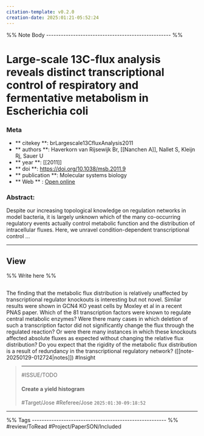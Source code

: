 ```yaml
---
citation-template: v0.2.0
creation-date: 2025:01:21-05:52:24
---
```


%% Note Body --------------------------------------------------- %%
# Large-scale 13C-flux analysis reveals distinct transcriptional control of respiratory and fermentative metabolism in Escherichia coli

### Meta
- ** citekey **: brLargescale13CfluxAnalysis2011
- ** authors **: Haverkorn van Rijsewijk Br, [[Nanchen A]], Nallet S, Kleijn Rj, Sauer U
- ** year **: [[2011]]
- ** doi **: https://doi.org/10.1038/msb.2011.9
- ** publication **: Molecular systems biology
- ** Web ** : [Open online](https://pubmed.ncbi.nlm.nih.gov/21451587/)


### Abstract:
Despite our increasing topological knowledge on regulation networks in model bacteria, it is largely unknown which of the many co-occurring regulatory events actually control metabolic function and the distribution of intracellular fluxes. Here, we unravel condition-dependent transcriptional control …

___

## View

%% Write here %%



## 

The finding that the metabolic flux distribution is relatively unaffected by transcriptional regulator knockouts is interesting but not novel. Similar results were shown in GCN4 KO yeast cells by Moxley et al in a recent PNAS paper. Which of the 81 transcription factors were known to regulate central metabolic enzymes? Were there many cases in which deletion of such a transcription factor did not significantly change the flux through the regulated reaction? Or were there many instances in which these knockouts affected absolute fluxes as expected without changing the relative flux distribution? Do you expect that the rigidity of the metabolic flux distribution is a result of redundancy in the transcriptional regulatory network? ([[note-20250129-012724|notes]]) #Insight 

> ***
> #ISSUE/TODO
> 
> ####  Create a yield histogram
> 
> 
> #Target/Jose #Referee/Jose
> `2025:01:30-09:18:52`


___
%% Tags  ------------------------------------------------------- %%
#review/ToRead
#Project/PaperSON/Included